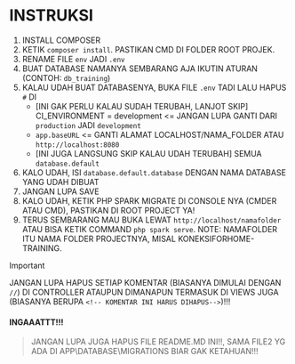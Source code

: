 # INSTRUKSI

1. INSTALL COMPOSER
2. KETIK `composer install`. PASTIKAN CMD DI FOLDER ROOT PROJEK.
3. RENAME FILE `env` JADI `.env`
4. BUAT DATABASE NAMANYA SEMBARANG AJA IKUTIN ATURAN (CONTOH: `db_training`)
5. KALAU UDAH BUAT DATABASENYA, BUKA FILE `.env` TADI LALU HAPUS `#` DI
    - [INI GAK PERLU KALAU SUDAH TERUBAH, LANJOT SKIP] CI_ENVIRONMENT = development <= JANGAN LUPA GANTI DARI `production` JADI `development`
    - `app.baseURL` <= GANTI ALAMAT LOCALHOST/NAMA_FOLDER ATAU `http://localhost:8080`
    - [INI JUGA LANGSUNG SKIP KALAU UDAH TERUBAH] SEMUA `database.default`
6. KALO UDAH, ISI `database.default.database` DENGAN NAMA DATABASE YANG UDAH DIBUAT
7. JANGAN LUPA SAVE
8. KALO UDAH, KETIK PHP SPARK MIGRATE DI CONSOLE NYA (CMDER ATAU CMD), PASTIKAN DI ROOT PROJECT YA!
9. TERUS SEMBARANG MAU BUKA LEWAT `http://localhost/namafolder` ATAU BISA KETIK COMMAND
   `php spark serve`. NOTE: NAMAFOLDER ITU NAMA FOLDER PROJECTNYA, MISAL KONEKSIFORHOME-TRAINING.

> [!IMPORTANT]
> JANGAN LUPA HAPUS SETIAP KOMENTAR (BIASANYA DIMULAI DENGAN `//`) DI CONTROLLER ATAUPUN DIMANAPUN TERMASUK DI VIEWS JUGA (BIASANYA BERUPA `<!-- KOMENTAR INI HARUS DIHAPUS-->`)!!!

#### INGAAATTT!!!
> JANGAN LUPA JUGA HAPUS FILE README.MD INI!!, SAMA FILE2 YG ADA DI APP\DATABASE\MIGRATIONS BIAR GAK KETAHUAN!!!